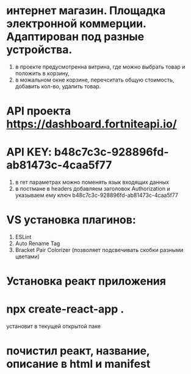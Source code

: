 # интернет магазин. Площадка электронной коммерции. Адаптирован под разные устройства.
1. в проекте предусмотренна витрина, где можно выбрать товар и положить в корзину, 
2. в можальном окне корзине, перечситать общую стоимость, добавить кол-во, удалить товар.

# API проекта https://dashboard.fortniteapi.io/
# API KEY: b48c7c3c-928896fd-ab81473c-4caa5f77
1. в гет параметрах можно поменять язык входящих данных
2. в постмане в headers добавляем заголовок Authorization и указываем ему ключ b48c7c3c-928896fd-ab81473c-4caa5f77
# VS установка плагинов:
1. ESLint
2. Auto Rename Tag
3. Bracket Pair Colorizer (позволяет подсвечивать скобки разными цветами)
# Установка реакт приложения
# npx create-react-app .
установит в текущей открытой паке
# почистил реакт, название, описание в html и manifest